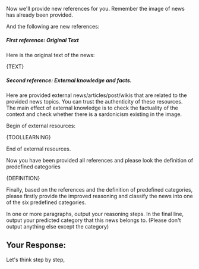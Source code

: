 Now we'll provide new references for you. Remember the image of news has already been provided.

And the following are new references:

##### First reference: Original Text
Here is the original text of the news:

{TEXT}

##### Second reference: External knowledge and facts.
Here are provided external news/articles/post/wikis that are related to the provided news topics. You can trust the authenticity of these resources. 
The main effect of external knowledge is to check the factuality of the context and check whether there is a sardonicism existing in the image.

Begin of external resources:

{TOOLLEARNING}

End of external resources.

Now you have been provided all references and please look the definition of predefined categories

{DEFINITION}

Finally, based on the references and the definition of predefined categories, please firstly provide the improved reasoning and classify the news into one of the six predefined categories.

In one or more paragraphs, output your reasoning steps. In the final line, output your predicted category that this news belongs to. (Please don't output anything else except the category)

## Your Response:
Let's think step by step,


